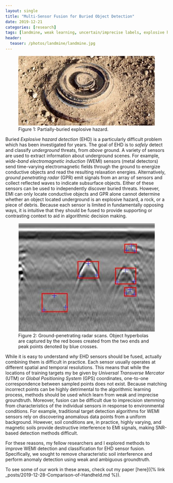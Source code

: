 ```yaml
---
layout: single
title: "Multi-Sensor Fusion for Buried Object Detection"
date: 2019-12-21
categories: [research]
tags: [landmine, weak learning, uncertain/imprecise labels, explosive hazard detection, target detection, multiple instance learning]
header:
  teaser: /photos/landmine/landmine.jpg
---
```


<figure>
    <a href="/photos/landmine/landmine.jpg"><img src="/photos/landmine/landmine.jpg"></a>
    <figcaption>Figure 1: Partially-buried explosive hazard.</figcaption>
</figure>

Buried *Explosive hazard detection* (EHD) is a particularly difficult problem which has been investigated for years. The goal of EHD is to *safely* detect and classify *underground* threats, from *above* ground.  A variety of sensors are used to extract information about underground scenes.  For example, *wide-band electromagnetic induction* (WEMI) sensors (metal detectors) send time-varying electromagnetic fields through the ground to energize conductive objects and read the resulting relaxation energies.  Alternatively, *ground penetrating radar* (GPR) emit signals from an array of sensors and collect reflected waves to indicate subsurface objects.  Either of these sensors can be used to independently discover buried threats.  However, EMI can only locate conductive objects and GPR alone cannot determine whether an object located underground is an explosive hazard, a rock, or a piece of debris.  Because each sensor is limited in fundamentally opposing ways, it is intuitive that they should be fused to provide supporting or contrasting context to aid in algorithmic decision making.  

<figure>
    <a href="/photos/landmine/gpr.jpg"><img src="/photos/landmine/gpr.jpg"></a>
    <figcaption>Figure 2: Ground-penetrating radar scans.  Object hyperbolas are captured by the red boxes created from the two ends and peak points denoted by blue crosses.</figcaption>
</figure>

While it is easy to understand *why* EHD sensors should be fused, actually combining them is difficult in practice.  Each sensor usually operates at different spatial and temporal resolutions.  This means that while the locations of training targets my be given by *Universal Transverse Mercator* (UTM) or *Global Positioning System* (GPS) coordinates, one-to-one correspondence between sampled points does not exist.  Because matching incorrect points can be highly detrimental to the algorithmic learning process, methods should be used which learn from weak and imprecise groundtruth.  Moreover, fusion can be difficult due to imprecision stemming from characteristics of the individual sensors in response to environmental conditions.  For example, traditional target detection algorithms for WEMI sensors rely on discovering anomalous data points from a uniform background.  However, soil conditions are, in practice, highly varying, and magnetic soils provide destructive interference to EMI signals, making SNR-based detection methods difficult. 

For these reasons, my fellow researchers and I explored methods to improve WEMI detection and classification for EHD sensor fusion.  Specifically, we sought to remove characteristic soil interference and perform anomaly detection using weak and ambiguous groundtruth.  

To see some of our work in these areas, check out my paper [here]({% link _posts/2019-12-28-Comparison-of-Handheld.md %}). 


